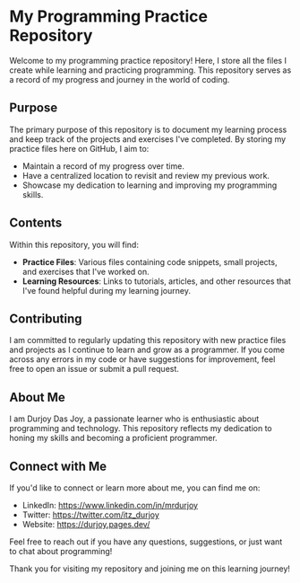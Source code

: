 # My Programming Practice Repository

Welcome to my programming practice repository! Here, I store all the files I create while learning and practicing programming. This repository serves as a record of my progress and journey in the world of coding.

## Purpose

The primary purpose of this repository is to document my learning process and keep track of the projects and exercises I've completed. By storing my practice files here on GitHub, I aim to:

- Maintain a record of my progress over time.
- Have a centralized location to revisit and review my previous work.
- Showcase my dedication to learning and improving my programming skills.

## Contents

Within this repository, you will find:

- **Practice Files**: Various files containing code snippets, small projects, and exercises that I've worked on.
- **Learning Resources**: Links to tutorials, articles, and other resources that I've found helpful during my learning journey.

## Contributing

I am committed to regularly updating this repository with new practice files and projects as I continue to learn and grow as a programmer. If you come across any errors in my code or have suggestions for improvement, feel free to open an issue or submit a pull request.

## About Me

I am Durjoy Das Joy, a passionate learner who is enthusiastic about programming and technology. This repository reflects my dedication to honing my skills and becoming a proficient programmer.

## Connect with Me

If you'd like to connect or learn more about me, you can find me on:

- LinkedIn: https://www.linkedin.com/in/mrdurjoy
- Twitter: https://twitter.com/itz_durjoy
- Website: https://durjoy.pages.dev/

Feel free to reach out if you have any questions, suggestions, or just want to chat about programming!

Thank you for visiting my repository and joining me on this learning journey!
